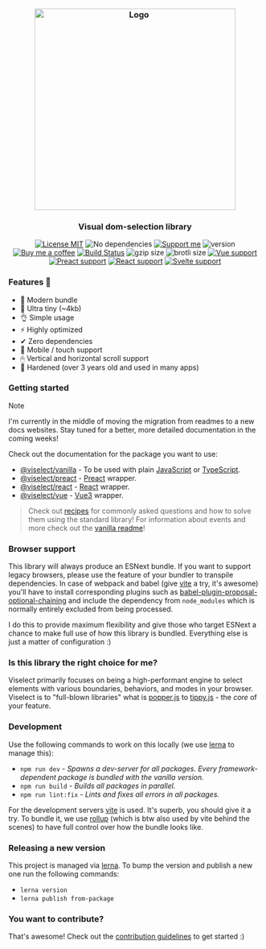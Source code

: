 <h3 align="center">
    <img alt="Logo" src="https://user-images.githubusercontent.com/30767528/123517467-622b0f80-d6a1-11eb-9bf3-abcb4928a89e.png" width="400"/>
</h3>

<h3 align="center">
    Visual dom-selection library 
</h3>

<p align="center">
    <a href="https://choosealicense.com/licenses/mit/"><img
        alt="License MIT"
        src="https://img.shields.io/badge/license-MIT-ae15cc.svg"></a>
    <img alt="No dependencies"
        src="https://img.shields.io/badge/dependencies-none-8115cc.svg">
    <a href="https://github.com/sponsors/Simonwep"><img
        alt="Support me"
        src="https://img.shields.io/badge/github-support-6a15cc.svg"></a>
    <img alt="version" src="https://img.shields.io/github/lerna-json/v/simonwep/viselect?color=%233d24c9&label=version">
    <a href="https://www.buymeacoffee.com/aVc3krbXQ"><img
        alt="Buy me a coffee"
        src="https://img.shields.io/badge/%F0%9F%8D%BA-buy%20me%20a%20beer-%23FFDD00"></a>
    <a href="https://github.com/simonwep/viselect/actions?query=workflow%3ACI"><img
        alt="Build Status"
        src="https://github.com/simonwep/viselect/workflows/CI/badge.svg"></a>
    <img alt="gzip size" src="https://img.badgesize.io/https://cdn.jsdelivr.net/npm/@viselect/vanilla/dist/viselect.umd.js?compression=gzip">
    <img alt="brotli size" src="https://img.badgesize.io/https://cdn.jsdelivr.net/npm/@viselect/vanilla/dist/viselect.umd.js?compression=brotli">
    <a href="https://v3.vuejs.org"><img
        alt="Vue support"
        src="https://img.shields.io/badge/✔-vue-%2340B581"></a>
    <a href="https://preactjs.com/"><img
        alt="Preact support"
        src="https://img.shields.io/badge/✔-preact-%236337B1"></a>
    <a href="https://reactjs.org"><img
        alt="React support"
        src="https://img.shields.io/badge/✔-react-%2359D7FF"></a>
    <a href="https://svelte.dev"><img
        alt="Svelte support"
        src="https://img.shields.io/badge/%E2%9A%99-svelte-%23F83C00"></a>
</p>

### Features 🤘

* 🌟 Modern bundle
* 🔩 Ultra tiny (~4kb)
* 👌 Simple usage
* ⚡ Highly optimized
* ✔ Zero dependencies
* 📱 Mobile / touch support
* 🖱 Vertical and horizontal scroll support
* 💪 Hardened (over 3 years old and used in many apps)

### Getting started

> [!NOTE]
> I'm currently in the middle of moving the migration from readmes to a new docs websites.
> Stay tuned for a better, more detailed documentation in the coming weeks!

Check out the documentation for the package you want to use:

* [@viselect/vanilla](packages/vanilla) - To be used with plain [JavaScript](http://vanilla-js.com/) or [TypeScript](https://www.typescriptlang.org/).
* [@viselect/preact](packages/preact) - [Preact](https://preactjs.com/) wrapper.
* [@viselect/react](packages/react) - [React](https://reactjs.org/) wrapper.
* [@viselect/vue](packages/vue)  - [Vue3](https://v3.vuejs.org/) wrapper.

> Check out [recipes](packages/vanilla/recipes.md) for commonly asked questions and how to solve them using the standard library!
> For information about events and more check out the [vanilla readme](packages/vanilla/README.md)!

### Browser support

This library will always produce an ESNext bundle.
If you want to support legacy browsers, please use the feature of your bundler to transpile dependencies.
In case of webpack and babel (give [vite](https://vitejs.dev/) a try, it's awesome) you'll have to install corresponding plugins such as [babel-plugin-proposal-optional-chaining](https://babeljs.io/docs/en/babel-plugin-proposal-optional-chaining) and include the dependency from `node_modules` which is normally entirely excluded from being processed.

I do this to provide maximum flexibility and give those who target ESNext a chance to make full use of how this library is bundled.
Everything else is just a matter of configuration :)

### Is this library the right choice for me?

Viselect primarily focuses on being a high-performant engine to select elements with various boundaries, behaviors, and modes in your browser.
Viselect is to "full-blown libraries" what is [popper.js](https://popper.js.org/) to [tippy.js](https://atomiks.github.io/tippyjs/) - the _core_ of your feature.

### Development

Use the following commands to work on this locally (we use [lerna](https://lerna.js.org/) to manage this):

* `npm run dev` _- Spawns a dev-server for all packages. Every framework-dependent package is bundled with the vanilla version._
* `npm run build` _- Builds all packages in parallel._
* `npm run lint:fix` _- Lints and fixes all errors in all packages._

For the development servers [vite](https://vitejs.dev/) is used. It's superb, you should give it a try.
To bundle it, we use [rollup](https://rollupjs.org/) (which is btw also used by vite behind the scenes) to have full control over how the bundle looks like.

### Releasing a new version

This project is managed via [lerna](https://lerna.js.org/).
To bump the version and publish a new one run the following commands:

* `lerna version`
* `lerna publish from-package`

### You want to contribute?

That's awesome! Check out the [contribution guidelines](./.github/CONTRIBUTING.md) to get started :)
